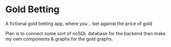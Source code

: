 # Gold Betting
A fictional gold betting app, where you .. bet against the price of gold

Plan is to connect some sort of noSQL database for the backend then make my own components & graphs for the gold graphs.
